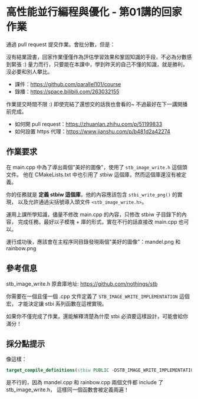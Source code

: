 # 高性能並行編程與優化 - 第01講的回家作業

通過 pull request 提交作業。會批分數，但是：

沒有結業證書，回家作業僅僅作為評估學習效果和鞏固知識的手段，不必為分數感到緊張 :)
量力而行，只要能在本課中，學到昨天的自己不懂的知識，就是勝利，沒必要和別人攀比。

- 課件：https://github.com/parallel101/course
- 錄播：https://space.bilibili.com/263032155

作業提交時間不限 :) 即使完結了還想交的話我也會看的~ 不過最好在下一講開播前完成。

- 如何開 pull request：https://zhuanlan.zhihu.com/p/51199833
- 如何設置 https 代理：https://www.jianshu.com/p/b481d2a42274

## 作業要求

在 main.cpp 中為了導出兩個"美好的圖像"，使用了 `stb_image_write.h` 這個頭文件。
他在 CMakeLists.txt 中也引用了 stbiw 這個庫，然而這個庫還沒有被定義。

你的任務就是 **定義 stbiw 這個庫**，他的內容應該包含 `stbi_write_png()` 的實現，
以及允許通過尖括號導入頭文件 `<stb_image_write.h>`。

運用上課所學知識，儘量不修改 main.cpp 的內容，只修改 stbiw 子目錄下的內容，
完成任務。最好以子模塊 + 庫的形式，實在不行的話直接改 main.cpp 也可以。

運行成功後，應該會在主程序同目錄發現兩個"美好的圖像"：mandel.png 和 rainbow.png

## 參考信息

stb_image_write.h 原倉庫地址: https://github.com/nothings/stb

你需要在一個且僅一個 .cpp 文件定義了 `STB_IMAGE_WRITE_IMPLEMENTATION` 這個宏，
才能決定讓 stbi 系列函數在這裡實現。

如果你不僅完成了作業，還能解釋清楚為什麼 stbi 必須要這樣設計，可能會給你滿分！

## 採分點提示

像這樣：
```cmake
target_compile_definitions(stbiw PUBLIC -DSTB_IMAGE_WRITE_IMPLEMENTATION)
```
是不行的，因為 mandel.cpp 和 rainbow.cpp 兩個文件都 include 了 stb_image_write.h，
這樣同一個函數會被定義兩遍！
